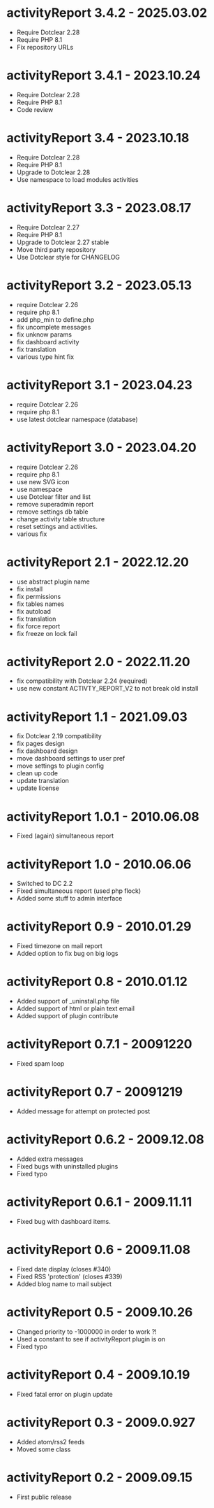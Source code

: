 activityReport 3.4.2 - 2025.03.02
===========================================================
* Require Dotclear 2.28
* Require PHP 8.1
* Fix repository URLs

activityReport 3.4.1 - 2023.10.24
===========================================================
* Require Dotclear 2.28
* Require PHP 8.1
* Code review

activityReport 3.4 - 2023.10.18
===========================================================
* Require Dotclear 2.28
* Require PHP 8.1
* Upgrade to Dotclear 2.28
* Use namespace to load modules activities

activityReport 3.3 - 2023.08.17
===========================================================
* Require Dotclear 2.27
* Require PHP 8.1
* Upgrade to Dotclear 2.27 stable
* Move third party repository
* Use Dotclear style for CHANGELOG

activityReport 3.2 - 2023.05.13
===========================================================
* require Dotclear 2.26
* require php 8.1
* add php_min to define.php
* fix uncomplete messages
* fix unknow params
* fix dashboard activity
* fix translation
* various type hint fix

activityReport 3.1 - 2023.04.23
===========================================================
* require Dotclear 2.26
* require php 8.1
* use latest dotclear namespace (database)

activityReport 3.0 - 2023.04.20
===========================================================
* require Dotclear 2.26
* require php 8.1
* use new SVG icon
* use namespace
* use Dotclear filter and list
* remove superadmin report
* remove settings db table
* change activity table structure
* reset settings and activities.
* various fix

activityReport 2.1 - 2022.12.20
===========================================================
* use abstract plugin name
* fix install
* fix permissions
* fix tables names
* fix autoload
* fix translation
* fix force report
* fix freeze on lock fail

activityReport 2.0 - 2022.11.20
===========================================================
* fix compatibility with Dotclear 2.24 (required)
* use new constant ACTIVTY_REPORT_V2 to not break old install

activityReport 1.1 - 2021.09.03
===========================================================
* fix Dotclear 2.19 compatibility
* fix pages design
* fix dashboard design
* move dashboard settings to user pref
* move settings to plugin config
* clean up code
* update translation
* update license

activityReport 1.0.1 - 2010.06.08
===========================================================
* Fixed (again) simultaneous report

activityReport 1.0 - 2010.06.06
===========================================================
* Switched to DC 2.2
* Fixed simultaneous report (used php flock)
* Added some stuff to admin interface

activityReport 0.9 - 2010.01.29
===========================================================
* Fixed timezone on mail report
* Added option to fix bug on big logs

activityReport 0.8 - 2010.01.12
===========================================================
* Added support of _uninstall.php file
* Added support of html or plain text email
* Added support of plugin contribute

activityReport 0.7.1 - 20091220
===========================================================
* Fixed spam loop

activityReport 0.7 - 20091219
===========================================================
* Added message for attempt on protected post

activityReport 0.6.2 - 2009.12.08
===========================================================
* Added extra messages
* Fixed bugs with uninstalled plugins
* Fixed typo

activityReport 0.6.1 - 2009.11.11
===========================================================
* Fixed bug with dashboard items.

activityReport 0.6 - 2009.11.08
===========================================================
* Fixed date display (closes #340)
* Fixed RSS 'protection' (closes #339)
* Added blog name to mail subject

activityReport 0.5 - 2009.10.26
===========================================================
* Changed priority to -1000000 in order to work ?!
* Used a constant to see if activityReport plugin is on
* Fixed typo

activityReport 0.4 - 2009.10.19
===========================================================
* Fixed fatal error on plugin update

activityReport 0.3 - 2009.0.927
===========================================================
* Added atom/rss2 feeds
* Moved some class

activityReport 0.2 - 2009.09.15
===========================================================
* First public release
